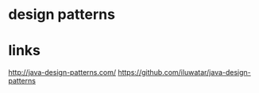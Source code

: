 # design patterns




# links

http://java-design-patterns.com/
https://github.com/iluwatar/java-design-patterns



